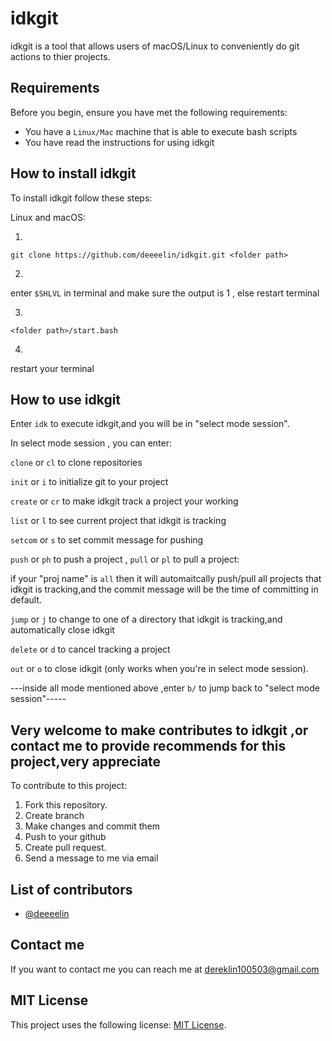 # idkgit

idkgit is a tool that allows users of macOS/Linux to conveniently do git actions to thier projects.

## Requirements

Before you begin, ensure you have met the following requirements:

* You have a `Linux/Mac` machine that is able to execute bash scripts
* You have read the instructions for using idkgit

## How to install idkgit

To install idkgit follow these steps:

Linux and macOS:

1.
```
git clone https://github.com/deeeelin/idkgit.git <folder path>
```

2.
enter `$SHLVL` in terminal and make sure the output is 1 , else restart terminal 

3.
```
<folder path>/start.bash
```
4.
restart your terminal

## How to use idkgit

Enter `idk` to execute idkgit,and you will be in "select mode session".

In select mode session , you can enter:

`clone` or `cl` to clone repositories

`init` or `i` to initialize git to your project

`create` or `cr` to make idkgit track a project your working

`list` or `l` to see current project that idkgit is tracking

`setcom` or `s` to set commit message for pushing

`push` or `ph` to push a project , `pull` or `pl` to pull a project:
 
   if your "proj name" is `all` then it will automaitcally push/pull all projects that idkgit is tracking,and 
   the commit message will be the time of committing in default.

`jump` or `j` to change to one of a directory that idkgit is tracking,and automatically close idkgit

`delete` or `d` to cancel tracking a project

`out` or `o` to close idkgit (only works when you're in select mode session).

---inside all mode mentioned above ,enter `b/` to jump back to "select mode session"-----

## Very welcome to make contributes to idkgit ,or contact me to provide recommends for this project,very appreciate

To contribute to this project:

1. Fork this repository.
2. Create branch
3. Make changes and commit them
4. Push to your github
5. Create pull request.
6. Send a message to me via email

## List of contributors

* [@deeeelin](https://github.com/deeeelin) 

## Contact me

If you want to contact me you can reach me at <dereklin100503@gmail.com>

## MIT License

This project uses the following license: [MIT License](https://choosealicense.com/licenses/mit/#).
